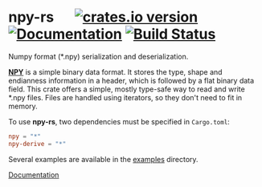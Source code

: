 
# npy-rs &emsp; [![crates.io version](https://img.shields.io/crates/v/npy.svg)](https://crates.io/crates/npy) [![Documentation](https://docs.rs/npy/badge.svg)](https://docs.rs/npy/) [![Build Status](https://travis-ci.org/potocpav/npy-rs.svg?branch=master)](https://travis-ci.org/potocpav/npy-rs)

Numpy format (*.npy) serialization and deserialization.

<!-- [![Build Status](xxx)](xxx) -->


[**NPY**](https://docs.scipy.org/doc/numpy-dev/neps/npy-format.html) is a simple binary data format.
It stores the type, shape and endianness information in a header,
which is followed by a flat binary data field. This crate offers a simple, mostly type-safe way to
read and write *.npy files. Files are handled using iterators, so they don't need to fit in memory.

To use **npy-rs**, two dependencies must be specified in `Cargo.toml`:

```toml
npy = "*"
npy-derive = "*"
```

Several examples are available in the [examples](examples) directory.

[Documentation](https://docs.rs/npy/)
